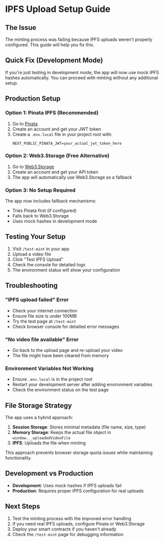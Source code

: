# IPFS Upload Setup Guide

## The Issue
The minting process was failing because IPFS uploads weren't properly configured. This guide will help you fix this.

## Quick Fix (Development Mode)
If you're just testing in development mode, the app will now use mock IPFS hashes automatically. You can proceed with minting without any additional setup.

## Production Setup

### Option 1: Pinata IPFS (Recommended)
1. Go to [Pinata](https://app.pinata.cloud/developers/api-keys)
2. Create an account and get your JWT token
3. Create a `.env.local` file in your project root with:
   ```
   NEXT_PUBLIC_PINATA_JWT=your_actual_jwt_token_here
   ```

### Option 2: Web3.Storage (Free Alternative)
1. Go to [Web3.Storage](https://web3.storage/)
2. Create an account and get your API token
3. The app will automatically use Web3.Storage as a fallback

### Option 3: No Setup Required
The app now includes fallback mechanisms:
- Tries Pinata first (if configured)
- Falls back to Web3.Storage
- Uses mock hashes in development mode

## Testing Your Setup

1. Visit `/test-mint` in your app
2. Upload a video file
3. Click "Test IPFS Upload"
4. Check the console for detailed logs
5. The environment status will show your configuration

## Troubleshooting

### "IPFS upload failed" Error
- Check your internet connection
- Ensure file size is under 100MB
- Try the test page at `/test-mint`
- Check browser console for detailed error messages

### "No video file available" Error
- Go back to the upload page and re-upload your video
- The file might have been cleared from memory

### Environment Variables Not Working
- Ensure `.env.local` is in the project root
- Restart your development server after adding environment variables
- Check the environment status on the test page

## File Storage Strategy

The app uses a hybrid approach:
1. **Session Storage**: Stores minimal metadata (file name, size, type)
2. **Memory Storage**: Keeps the actual file object in `window.__uploadedVideoFile`
3. **IPFS**: Uploads the file when minting

This approach prevents browser storage quota issues while maintaining functionality.

## Development vs Production

- **Development**: Uses mock hashes if IPFS uploads fail
- **Production**: Requires proper IPFS configuration for real uploads

## Next Steps

1. Test the minting process with the improved error handling
2. If you need real IPFS uploads, configure Pinata or Web3.Storage
3. Deploy your smart contracts if you haven't already
4. Check the `/test-mint` page for debugging information 